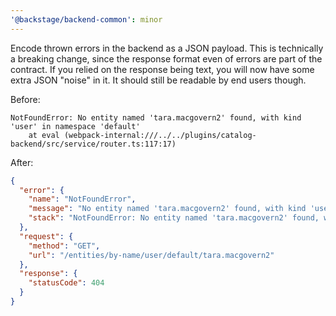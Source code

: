 ```yaml
---
'@backstage/backend-common': minor
---
```


Encode thrown errors in the backend as a JSON payload. This is technically a breaking change, since the response format even of errors are part of the contract. If you relied on the response being text, you will now have some extra JSON "noise" in it. It should still be readable by end users though.

Before:

```
NotFoundError: No entity named 'tara.macgovern2' found, with kind 'user' in namespace 'default'
    at eval (webpack-internal:///../../plugins/catalog-backend/src/service/router.ts:117:17)
```

After:

```json
{
  "error": {
    "name": "NotFoundError",
    "message": "No entity named 'tara.macgovern2' found, with kind 'user' in namespace 'default'",
    "stack": "NotFoundError: No entity named 'tara.macgovern2' found, with kind 'user' in namespace 'default'\n    at eval (webpack-internal:///../../plugins/catalog-backend/src/service/router.ts:117:17)"
  },
  "request": {
    "method": "GET",
    "url": "/entities/by-name/user/default/tara.macgovern2"
  },
  "response": {
    "statusCode": 404
  }
}
```
